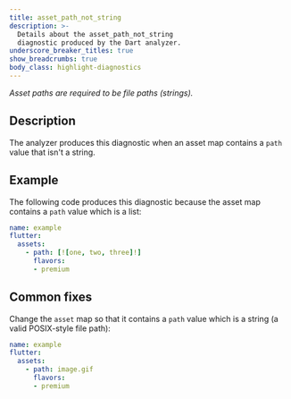 ```yaml
---
title: asset_path_not_string
description: >-
  Details about the asset_path_not_string
  diagnostic produced by the Dart analyzer.
underscore_breaker_titles: true
show_breadcrumbs: true
body_class: highlight-diagnostics
---
```


_Asset paths are required to be file paths (strings)._

## Description

The analyzer produces this diagnostic when an asset map contains a
`path` value that isn't a string.

## Example

The following code produces this diagnostic because the asset map
contains a `path` value which is a list:

```yaml
name: example
flutter:
  assets:
    - path: [![one, two, three]!]
      flavors:
      - premium
```

## Common fixes

Change the `asset` map so that it contains a `path` value which is a
string (a valid POSIX-style file path):

```yaml
name: example
flutter:
  assets:
    - path: image.gif
      flavors:
      - premium
```
